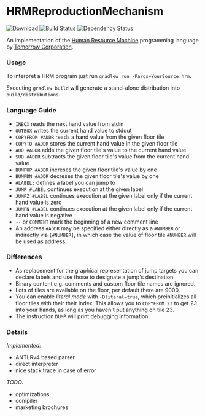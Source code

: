 # HRMReproductionMechanism

[ ![Download](https://api.bintray.com/packages/oreissig/maven/HRMReproductionMechanism/images/download.svg) ](https://bintray.com/oreissig/maven/HRMReproductionMechanism/_latestVersion)
[![Build Status](https://travis-ci.org/oreissig/HRMReproductionMechanism.svg)](https://travis-ci.org/oreissig/HRMReproductionMechanism)
[![Dependency Status](https://www.versioneye.com/user/projects/563a78991d47d40019000853/badge.svg?style=flat)](https://www.versioneye.com/user/projects/563a78991d47d40019000853)

An implementation of the [Human Resource Machine](http://tomorrowcorporation.com/humanresourcemachine) programming language by [Tomorrow Corporation](http://tomorrowcorporation.com).

### Usage

To interpret a HRM program just run `gradlew run -Pargs=YourSource.hrm`.

Executing `gradlew build` will generate a stand-alone distribution into `build/distributions`.

### Language Guide

* `INBOX` reads the next hand value from stdin
* `OUTBOX` writes the current hand value to stdout
* `COPYFROM #ADDR` reads a hand value from the given floor tile
* `COPYTO #ADDR` stores the current hand value in the given floor tile
* `ADD #ADDR` adds the given floor tile's value to the current hand value
* `SUB #ADDR` subtracts the given floor tile's value from the current hand value
* `BUMPUP #ADDR` increses the given floor tile's value by one
* `BUMPDN #ADDR` decreses the given floor tile's value by one
* `#LABEL:` defines a label you can jump to
* `JUMP #LABEL` continues execution at the given label
* `JUMPZ #LABEL` continues execution at the given label only if the current hand value is zero
* `JUMPN #LABEL` continues execution at the given label only if the current hand value is negative
* `--` or `COMMENT` mark the beginning of a new comment line
* An address `#ADDR` may be specified either directly as a `#NUMBER` or indirectly via `[#NUMBER]`, in which case the value of floor tile `#NUMBER` will be used as address.

### Differences

* As replacement for the graphical representation of jump targets you can declare labels and use those to designate a jump's destination.
* Binary content e.g. comments and custom floor tile names are ignored.
* Lots of tiles are available on the floor, per default there are 9000.
* You can enable _literal mode_ with `-Dliteral=true`, which preinitializes all floor tiles with their their index. This allows you to `COPYFROM 23` to get _23_ into your hands, as long as you haven't put anything on tile 23.
* The instruction `DUMP` will print debugging information.

### Details

_Implemented:_
* ANTLRv4 based parser
* direct interpreter
* nice stack trace in case of error

_TODO:_
* optimizations
* compiler
* marketing brochures
